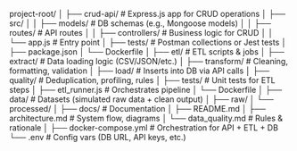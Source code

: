 project-root/
│
├── crud-api/                # Express.js app for CRUD operations
│   ├── src/
│   │   ├── models/          # DB schemas (e.g., Mongoose models)
│   │   ├── routes/          # API routes
│   │   ├── controllers/     # Business logic for CRUD
│   │   └── app.js           # Entry point
│   ├── tests/               # Postman collections or Jest tests
│   ├── package.json
│   └── Dockerfile
│
├── etl/                     # ETL scripts & jobs
│   ├── extract/             # Data loading logic (CSV/JSON/etc.)
│   ├── transform/           # Cleaning, formatting, validation
│   ├── load/                # Inserts into DB via API calls
│   ├── quality/             # Deduplication, profiling, rules
│   ├── tests/               # Unit tests for ETL steps
│   ├── etl_runner.js        # Orchestrates pipeline
│   └── Dockerfile
│
├── data/                    # Datasets (simulated raw data + clean output)
│   ├── raw/
│   └── processed/
│
├── docs/                    # Documentation
│   ├── README.md
│   ├── architecture.md      # System flow, diagrams
│   └── data_quality.md      # Rules & rationale
│
├── docker-compose.yml       # Orchestration for API + ETL + DB
└── .env                     # Config vars (DB URL, API keys, etc.)